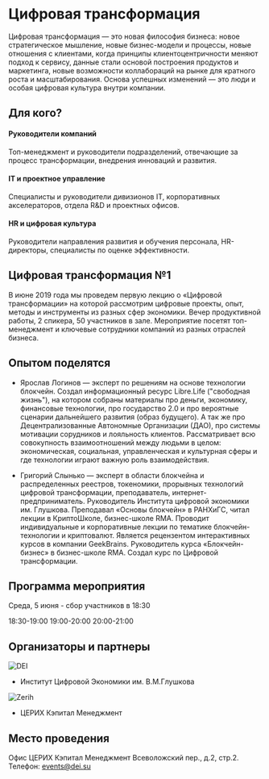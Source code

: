 # Цифровая трансформация

Цифровая трансформация — это новая философия бизнеса: новое стратегическое мышление, новые бизнес-модели и процессы, новые отношения с клиентами, когда принципы клиентоцентричности меняют подход к сервису, данные стали основой построения продуктов и маркетинга, новые возможности коллабораций на рынке для кратного роста и масштабирования. Основа успешных изменений — это люди и особая цифровая культура внутри компании.

## Для кого?

#### Руководители компаний
Топ-менеджмент и руководители подразделений, отвечающие за процесс трансформации, внедрения инноваций и развития.

#### IT и проектное управление
Специалисты и руководители дивизионов IT, корпоративных акселераторов, отдела R&D и проектных офисов.

#### HR и цифровая культура
Руководители направления развития и обучения персонала, HR-директоры, специалисты по оценке эффективности.

## Цифровая трансформация №1
В июне 2019 года мы проведем первую лекцию о «Цифровой трансформации» на которой рассмотрим цифровые проекты, опыт, методы и инструменты из разных сфер экономики. Вечер продуктивной работы, 2 спикера, 50 участников в зале. Мероприятие посетят топ-менеджмент и ключевые сотрудники компаний из разных отраслей бизнеса.

## Опытом поделятся
* Ярослав Логинов — эксперт по решениям на основе технологии блокчейн. Создал информационный ресурс Libre.Life ("свободная жизнь"), на котором собраны материалы про деньги, экономику, финансовые технологии, про государство 2.0 и про вероятные сценарии дальнейшего развития (образ будущего). А так же про Децентрализованные Автономные Организации (ДАО), про системы мотивации сорудников и лояльность клиентов. Рассматривает всю совокупность взаимоотношений между людьми в целом: экономическая, социальная, управленческая и культурная сферы и где технологии играют важную роль взаимодействия.

* Григорий Слынько — эксперт в области блокчейна и распределенных реестров, токеномики, прорывных технологий цифровой трансформации, преподаватель, интернет-предприниматель. Руководитель Института цифровой экономики им. Глушкова. Преподавал «Основы блокчейн» в РАНХиГС, читал лекции в КриптоШколе, бизнес-школе RMA. Проводит индивидуальные и корпоративные лекции по тематике блокчейн-технологии и криптовалют. Является рецензентом интерактивных курсов в компании GeekBrains. Руководитель курса «Блокчейн-бизнес» в бизнес-школе RMA. Создал курс по Цифровой трансформации.

## Программа мероприятия
Среда, 5 июня - сбор участников в 18:30

18:30-19:00
19:00-20:00
20:00-21:00

## Организаторы и партнеры

![DEI](https://cdn.worldvectorlogo.com/logos/digital-economy-institute-of-name-vmglushkov.svg)
* Институт Цифровой Экономики им. В.М.Глушкова

![Zerih](https://www.zerich.com/themes/zericheu/images/logo-zerich-new-header.svg)
* ЦЕРИХ Кэпитал Менеджмент

## Место проведения

Офис ЦЕРИХ Кэпитал Менеджмент
Всеволожский пер., д.2, стр.2.
Телефон:
events@dei.su
